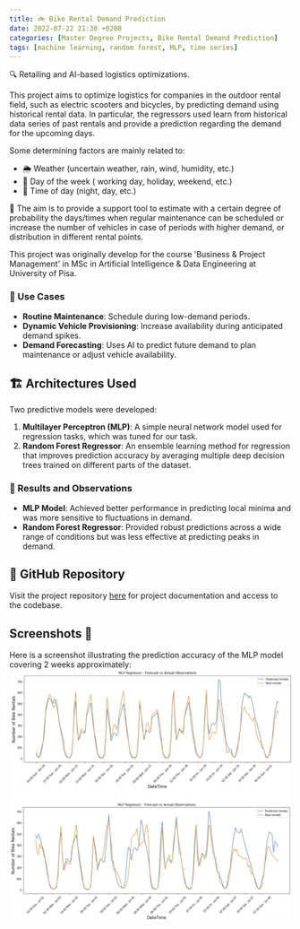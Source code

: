 ```yaml
---
title: 🚲 Bike Rental Demand Prediction
date: 2022-07-22 21:30 +0200
categories: [Master Degree Projects, Bike Rental Demand Prediction]
tags: [machine learning, random forest, MLP, time series]
---
```

🔍 Retailing and AI-based logistics optimizations.

This project aims to optimize logistics for companies in the outdoor rental field, such as electric scooters and bicycles, by predicting demand using historical rental data. 
In particular, the regressors used learn from historical data series of past rentals and provide a prediction regarding the demand for the upcoming days. 

Some determining factors are mainly related to:

* 🌦️ Weather (uncertain weather, rain, wind, humidity, etc.)
* 📅 Day of the week ( working day, holiday, weekend, etc.)
* 🌙 Time of day (night, day, etc.)


🎯 The aim is to provide a support tool to estimate with a certain degree of probability the days/times when regular maintenance can be scheduled or increase the number of vehicles in case of periods with higher demand, or distribution in different rental points.

This project was originally develop for the course 'Business & Project Management' in MSc in Artificial Intelligence & Data Engineering at University of Pisa.

### 🔄 Use Cases
- **Routine Maintenance**: Schedule during low-demand periods.
- **Dynamic Vehicle Provisioning**: Increase availability during anticipated demand spikes.
- **Demand Forecasting**: Uses AI to predict future demand to plan maintenance or adjust vehicle availability.

## 🏗️ Architectures Used
Two predictive models were developed:
1. **Multilayer Perceptron (MLP)**: A simple neural network model used for regression tasks, which was tuned for our task.
2. **Random Forest Regressor**: An ensemble learning method for regression that improves prediction accuracy by averaging multiple deep decision trees trained on different parts of the dataset.

### 🎯 Results and Observations
- **MLP Model**: Achieved better performance in predicting local minima and was more sensitive to fluctuations in demand.
- **Random Forest Regressor**: Provided robust predictions across a wide range of conditions but was less effective at predicting peaks in demand.

## 🔗 GitHub Repository
Visit the project repository [here](https://github.com/enricollen/bike-rental-demand-prediction) for project documentation and access to the codebase.

## Screenshots 📸
Here is a screenshot illustrating the prediction accuracy of the MLP model covering 2 weeks approximately:
![Screenshot 1](assets/img/posts/bike_rental_prediction/predictions.jpg)